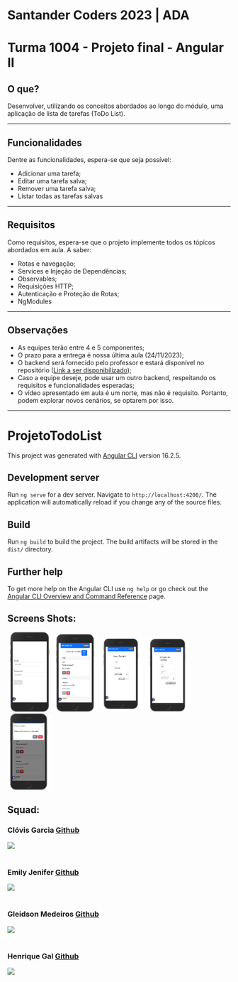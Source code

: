 # Santander Coders 2023 | ADA
# Turma 1004 - Projeto final - Angular II

## O que?

Desenvolver, utilizando os conceitos abordados ao longo do módulo, uma aplicação de lista de tarefas (ToDo List).

---

## Funcionalidades

Dentre as funcionalidades, espera-se que seja possível:

- Adicionar uma tarefa;
- Editar uma tarefa salva;
- Remover uma tarefa salva;
- Listar todas as tarefas salvas

---

## Requisitos

Como requisitos, espera-se que o projeto implemente todos os tópicos abordados em aula. A saber:

- Rotas e navegação;
- Services e Injeção de Dependências;
- Observables;
- Requisições HTTP;
- Autenticação e Proteção de Rotas;
- NgModules

---

## Observações

- As equipes terão entre 4 e 5 componentes;
- O prazo para a entrega é nossa última aula (24/11/2023);
- O backend será fornecido pelo professor e estará disponível no repositório ([Link a ser disponibilizado](https://github.com/ivirson/TO-DO-Api));
- Caso a equipe deseje, pode usar um outro backend, respeitando os requisitos e funcionalidades esperadas;
- O vídeo apresentado em aula é um norte, mas não é requisito. Portanto, podem explorar novos cenários, se optarem por isso.

------------------------------------------------------------------------------------------------------------

# ProjetoTodoList

This project was generated with [Angular CLI](https://github.com/angular/angular-cli) version 16.2.5.

## Development server

Run `ng serve` for a dev server. Navigate to `http://localhost:4200/`. The application will automatically reload if you change any of the source files.

## Build

Run `ng build` to build the project. The build artifacts will be stored in the `dist/` directory.

## Further help

To get more help on the Angular CLI use `ng help` or go check out the [Angular CLI Overview and Command Reference](https://angular.io/cli) page.

## Screens Shots:

<img src='./src/assets/screens_shots/Screenshot_0.png' width='100px'>
<img src='./src/assets/screens_shots/Screenshot_1.png' width='100px'>
<img src='./src/assets/screens_shots/Screenshot_2.png' width='100px'>
<img src='./src/assets/screens_shots/Screenshot_3.png' width='100px'>
<img src='./src/assets/screens_shots/Screenshot_4.png' width='100px'>

## Squad:

### Clóvis Garcia [Github](https://github.com/theviolatorx/)
<img src='https://avatars.githubusercontent.com/u/13057648?v=4' width='150'>

#

### Emily Jenifer [Github](https://github.com/emsjenifer)

<img src='https://avatars.githubusercontent.com/u/62315377?v=4' width='150'>

#

### Gleidson Medeiros [Github](https://github.com/gleidsonlm)

<img src='https://avatars.githubusercontent.com/u/20400508?v=4' width='150'>

#

### Henrique Gal [Github](https://github.com/HGalieta)

<img src='https://avatars.githubusercontent.com/u/100798441?v=4' width='150'>
